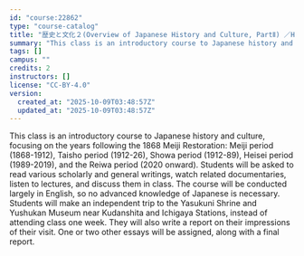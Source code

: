```yaml
---
id: "course:22862"
type: "course-catalog"
title: "歴史と文化２(Overview of Japanese History and Culture, PartⅡ) ／HISTORY AND CULTURE2(OVERVIEW OF JAPANESE HISTORY AND CULTURE, PART II)"
summary: "This class is an introductory course to Japanese history and culture, focusing on the years following the 1868 Meiji Res…"
tags: []
campus: ""
credits: 2
instructors: []
license: "CC-BY-4.0"
version:
  created_at: "2025-10-09T03:48:57Z"
  updated_at: "2025-10-09T03:48:57Z"
---
```

This class is an introductory course to Japanese history and culture, focusing on the years following the 1868 Meiji Restoration: Meiji period (1868-1912), Taisho period (1912-26), Showa period (1912-89), Heisei period (1989-2019), and the Reiwa period (2020 onward). Students will be asked to read various scholarly and general writings, watch related documentaries, listen to lectures, and discuss them in class. The course will be conducted largely in English, so no advanced knowledge of Japanese is necessary. Students will make an independent trip to the Yasukuni Shrine and Yushukan Museum near Kudanshita and Ichigaya Stations, instead of attending class one week. They will also write a report on their impressions of their visit. One or two other essays will be assigned, along with a final report.
